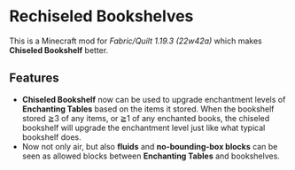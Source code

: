 # Rechiseled Bookshelves

This is a Minecraft mod for *Fabric/Quilt 1.19.3 (22w42a)* which makes **Chiseled Bookshelf** better.

## Features

- **Chiseled Bookshelf** now can be used to upgrade enchantment levels of **Enchanting Tables** based on the items it stored. When the bookshelf stored ≧3 of any items, or ≧1 of any enchanted books, the chiseled bookshelf will upgrade the enchantment level just like what typical bookshelf does.
- Now not only air, but also **fluids** and **no-bounding-box blocks** can be seen as allowed blocks between **Enchanting Tables** and bookshelves.
